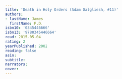 ```yaml
---
title: 'Death in Holy Orders (Adam Dalgliesh, #11)'
authors:
- lastName: James
  firstName: P.D.
isbn10: '0345446666'
isbn13: '9780345446664'
read: 2015-05-04
rating: 2
yearPublished: 2002
reading: false
asin:
subtitle:
narrators:
cover:
---
```

